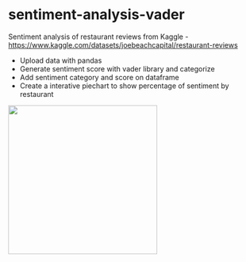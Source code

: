 # sentiment-analysis-vader

Sentiment analysis of restaurant reviews from Kaggle - https://www.kaggle.com/datasets/joebeachcapital/restaurant-reviews

* Upload data with pandas
* Generate sentiment score with vader library and categorize
* Add sentiment category and score on dataframe
* Create a interative piechart to show percentage of sentiment by restaurant

<img src=https://github.com/liperoc/sentiment-analysis-vader/assets/46712205/0c05ae0a-4afd-42f2-b783-5b94fc8b389d height="300">


